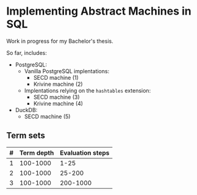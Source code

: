 # Implementing Abstract Machines in SQL

Work in progress for my Bachelor's thesis.

So far, includes:
- PostgreSQL:
  - Vanilla PostgreSQL implentations:
    - SECD machine     (1)
    - Krivine machine  (2)
  - Implentations relying on the `hashtables` extension:
    - SECD machine     (3)
    - Krivine machine  (4)
- DuckDB:
  - SECD machine       (5)

## Term sets

| #        | Term depth | Evaluation steps|
|----------|------------|-----------------|
| 1        | 100-1000   | 1-25            |
| 2        | 100-1000   | 25-200          |
| 3        | 100-1000   | 200-1000        |